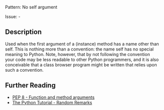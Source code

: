 Pattern: No self argument

Issue: -

## Description

Used when the first argument of a (instance) method has a name other than self. This is nothing more than a convention: the name self has no special meaning to Python. Note, however, that by not following the convention your code may be less readable to other Python programmers, and it is also conceivable that a class browser program might be written that relies upon such a convention.

## Further Reading

* [PEP 8 - Function and method arguments](http://legacy.python.org/dev/peps/pep-0008/#function-and-method-arguments)
* [The Python Tutorial - Random Remarks](https://docs.python.org/2.7/tutorial/classes.html#random-remarks)
